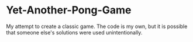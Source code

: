 # Yet-Another-Pong-Game

My attempt to create a classic game. The code is my own, but it is possible that someone else's solutions were used unintentionally. 

